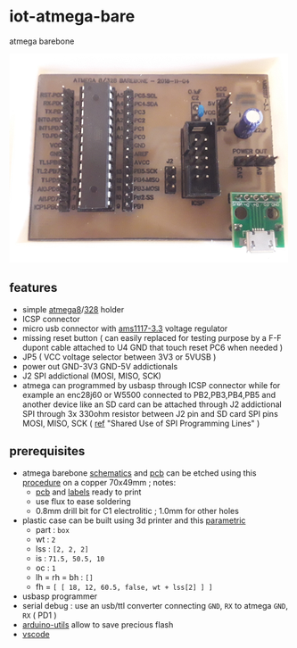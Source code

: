 # iot-atmega-bare

atmega barebone

<img src="doc/20181104_113305x.jpg" width=500/>

## features

- simple [atmega8](https://www.microchip.com/wwwproducts/en/ATmega8)/[328](https://www.microchip.com/wwwproducts/en/ATmega328) holder
- ICSP connector
- micro usb connector with [ams1117-3.3](http://www.advanced-monolithic.com/pdf/ds1117.pdf) voltage regulator
- missing reset button ( can easily replaced for testing purpose by a F-F dupont cable attached to U4 GND that touch reset PC6 when needed )
- JP5 ( VCC voltage selector between 3V3 or 5VUSB )
- power out GND-3V3 GND-5V addictionals
- J2 SPI addictional (MOSI, MISO, SCK)
- atmega can programmed by usbasp through ICSP connector while for example an enc28j60 or W5500 connected to PB2,PB3,PB4,PB5 and another device like an SD card can be attached through J2 addictional SPI through 3x 330ohm resistor between J2 pin and SD card SPI pins MOSI, MISO, SCK ( [ref](http://ww1.microchip.com/downloads/en/AppNotes/atmel-2521-avr-hardware-design-considerations_applicationnote_avr042.pdf) "Shared Use of SPI Programming Lines" )

## prerequisites

- atmega barebone [schematics](https://easyeda.com/editor#id=36a8af576a884b809b451cad653df65e) and [pcb](https://easyeda.com/editor#id=20225a3eb23b4056ba70d404b958c17d) can be etched using this [procedure](https://github.com/devel0/knowledge/blob/master/electronics/pcb-etching.md) on a copper 70x49mm ; notes:
  - [pcb](doc/pcb.pdf) and [labels](doc/labels.pdf) ready to print
  - use flux to ease soldering
  - 0.8mm drill bit for C1 electrolitic ; 1.0mm for other holes  
- plastic case can be built using 3d printer and this [parametric](https://www.thingiverse.com/thing:3182923)
  - part : `box`
  - wt : `2`
  - lss : `[2, 2, 2]`
  - is : `71.5, 50.5, 10`
  - oc : `1`
  - lh = rh = bh : `[]`
  - fh = `[ [ 18, 12, 60.5, false, wt + lss[2] ] ]`
- usbasp programmer
- serial debug : use an usb/ttl converter connecting `GND`, `RX` to atmega `GND`, `RX` ( PD1 )
- [arduino-utils](https://github.com/devel0/iot-arduino-utils) allow to save precious flash
- [vscode](https://github.com/devel0/knowledge/blob/master/electronics/vscode-arduino.md)
